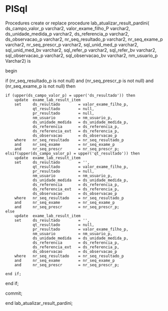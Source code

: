 # PlSql
Procedures
create or replace procedure lab_atualizar_result_pardini(	ds_campo_valor_p			varchar2,
										valor_exame_filho_P			varchar2,
										ds_unidade_medida_p			varchar2,
										ds_referencia_p 			varchar2,
										ds_observacao_p		  		varchar2,
										nr_seq_resultado_p			varchar2,
										nr_seq_exame_p				varchar2,
										nr_seq_prescr_p				varchar2,
										sql_unid_med_p				varchar2,
										sql_unid_med_bv				varchar2,
										sql_refer_p					varchar2,
										sql_refer_bv				varchar2,
										sql_observacao_p			varchar2,
										sql_observacao_bv			varchar2,
										nm_usuario_p				Varchar2) is

begin

if  (nr_seq_resultado_p is not null) and
	(nr_seq_prescr_p	is not null) and
	(nr_seq_exame_p 	is not null) then

	if (upper(ds_campo_valor_p) = upper('ds_resultado')) then
		update 	exame_lab_result_item
		set 	ds_resultado	 	= valor_exame_filho_p,
				qt_resultado		= null,
				pr_resultado		= null,
				nm_usuario 		 	= nm_usuario_p,
				ds_unidade_medida 	= ds_unidade_medida_p,
				ds_referencia 		= ds_referencia_p,
				ds_referencia_ext 	= ds_referencia_p,
				ds_observacao		= ds_observacao_p
		where 	nr_seq_resultado 	= nr_seq_resultado_p
		and 	nr_seq_exame 		= nr_seq_exame_p
		and 	nr_seq_prescr 		= nr_seq_prescr_p;
	elsif(upper(ds_campo_valor_p) = upper('qt_resultado')) then
		update 	exame_lab_result_item
		set 	ds_resultado	 	= '',
				qt_resultado		= valor_exame_filho_p,
				pr_resultado		= null,
				nm_usuario 		 	= nm_usuario_p,
				ds_unidade_medida 	= ds_unidade_medida_p,
				ds_referencia 		= ds_referencia_p,
				ds_referencia_ext 	= ds_referencia_p,
				ds_observacao		= ds_observacao_p
		where 	nr_seq_resultado 	= nr_seq_resultado_p
		and 	nr_seq_exame 		= nr_seq_exame_p
		and 	nr_seq_prescr 		= nr_seq_prescr_p;
	else
		update 	exame_lab_result_item
		set 	ds_resultado	 	= '',
				qt_resultado		= null,
				pr_resultado		= valor_exame_filho_p,
				nm_usuario 		 	= nm_usuario_p,
				ds_unidade_medida 	= ds_unidade_medida_p,
				ds_referencia 		= ds_referencia_p,
				ds_referencia_ext 	= ds_referencia_p,
				ds_observacao		= ds_observacao_p
		where 	nr_seq_resultado 	= nr_seq_resultado_p
		and 	nr_seq_exame 		= nr_seq_exame_p
		and 	nr_seq_prescr 		= nr_seq_prescr_p;

	end if;

end if;

commit;

end lab_atualizar_result_pardini;

